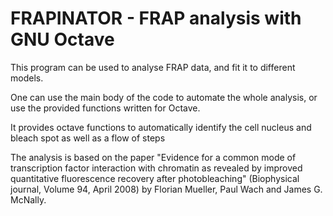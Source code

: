 FRAPINATOR - FRAP analysis with GNU Octave
==========================================

This program can be used to analyse FRAP data, and fit it to different
models.

One can use the main body of the code to automate the whole analysis,
or use the provided functions written for Octave.

It provides octave functions to automatically identify the cell
nucleus and bleach spot as well as a flow of steps

The analysis is based on the paper "Evidence for a common mode of
transcription factor interaction with chromatin as revealed by
improved quantitative fluorescence recovery after photobleaching"
(Biophysical journal, Volume 94, April 2008) by Florian Mueller, Paul
Wach and James G. McNally.
